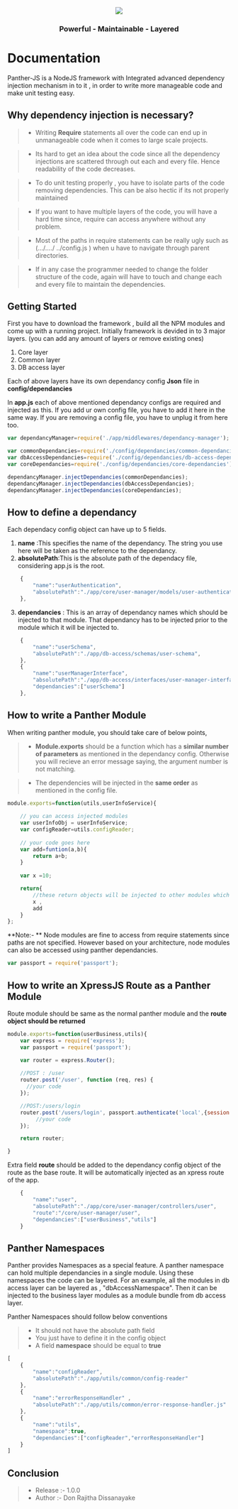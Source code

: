 <p align="center">
  <img src="https://raw.githubusercontent.com/donspace/panther/master/logo.jpg" />
</p>


 <center> <h3> Powerful - Maintainable - Layered </h3> </center>

Documentation
=============
Panther-JS is a NodeJS framework with Integrated advanced dependency injection mechanism in to it , in order to write more manageable code and make unit testing easy.

Why dependency injection is necessary? 
-------------------------------------------
> - Writing **Require** statements all over the code can end up in unmanageable code when it comes to large scale projects. 

> - Its hard to get an idea about the code since all the dependency injections are scattered through out each and every file. Hence readability of the code decreases. 

> - To do unit testing properly , you have to isolate parts of the code removing dependencies.  This can be also hectic if its not properly maintained

>- If you want to have multiple layers of the code,  you will have a hard time since, require can access anywhere without any problem.

>- Most of the paths in require statements can be really ugly such as (.../..../ ../config.js ) when u have to navigate through parent directories.  

>- If in any case the programmer needed to change the folder structure of the code, again will have to touch and change each and every file to maintain the dependencies.


Getting Started
----------------

First you have to download the framework , build all the NPM modules and come up with a running project. Initially framework is devided in to 3 major layers. (you can add any amount of layers or remove existing ones)
1. Core layer
2. Common layer
3. DB access layer

Each of above layers have its own dependancy config **Json** file in **config/dependancies**

In **app.js** each of above mentioned dependancy configs are required and injected as this. If you add ur own config file, you have to add it here in the same way. If you are removing a config file, you have to unplug it from here too.

```javascript
var dependancyManager=require('./app/middlewares/dependancy-manager');

var commonDependancies=require('./config/dependancies/common-dependancies');
var dbAccessDependancies=require('./config/dependancies/db-access-dependancies')
var coreDependancies=require('./config/dependancies/core-dependancies');

dependancyManager.injectDependancies(commonDependancies);
dependancyManager.injectDependancies(dbAccessDependancies);
dependancyManager.injectDependancies(coreDependancies);
```

How to define a dependancy
--------------------------
Each dependacy config object can have up to 5 fields.

1. **name** :This specifies the name of the dependancy. The string you use here will be taken as the reference to the dependancy.
2. **absolutePath**:This is the absolute path of the dependacy file, considering app.js is the root.

```javascript
    {
        "name":"userAuthentication",
        "absolutePath":"./app/core/user-manager/models/user-authentication",
    },
```
3. **dependancies** : This is an array of dependancy names which should be injected to that module. That dependancy has to be injected prior to the module which it will be injected to.


```javascript
    {
        "name":"userSchema",
        "absolutePath":"./app/db-access/schemas/user-schema",
    },
    {
        "name":"userManagerInterface",
        "absolutePath":"./app/db-access/interfaces/user-manager-interface",
        "dependancies":["userSchema"]
    },
```
How to write a Panther Module
-------------------------------------------
When writing panther module, you should take care of below points,
>- **Module.exports** should be a function which has a **similar number of parameters** as mentioned in the dependancy config. Otherwise you will recieve an error message saying, the argument number is not matching.

>- The dependencies will be injected in the **same order** as mentioned in the config file.

```javascript
module.exports=function(utils,userInfoService){
    
    // you can access injected modules
    var userInfoObj = userInfoService;
    var configReader=utils.configReader;
    
    // your code goes here
    var add=funtion(a,b){
        return a+b;
    }
    
    var x =10;

    return{
        //these return objects will be injected to other modules which are dependant on this one
        x ,
        add
    }
};
```
**Note:- ** 
Node modules are fine to access from require statements since paths are not specified. However based on your architecture, node modules can also be accessed using panther dependancies.
```javascript
var passport = require('passport');
```

How to write an XpressJS Route as a Panther Module 
---------------------------------------------------------
Route module should be same as the normal panther module and the **route object should be returned**

```javascript
module.exports=function(userBusiness,utils){
    var express = require('express');
    var passport = require('passport');

    var router = express.Router();
    
    //POST : /user
    router.post('/user', function (req, res) {
      //your code
    });

    //POST:/users/login
    router.post('/users/login', passport.authenticate('local',{session: false}),function(req, res) {
         //your code
    });

    return router;  

}
```

Extra field **route** should be added to the dependancy config object of the route as the base route. 
It will be automatically injected as an xpress route of the app.

```javascript
    {
        "name":"user",
        "absolutePath":"./app/core/user-manager/controllers/user",
        "route":"/core/user-manager/user",
        "dependancies":["userBusiness","utils"]
    }
```

Panther Namespaces 
---------------------------------------------------------
Panther provides Namespaces as a special feature. A panther namespace can hold multiple dependancies in a single module.
Using these namespaces the code can be layered. For an example, all the modules in db access layer can be layered as , "dbAccessNamespace". Then it can be injected to the business layer modules as a module bundle from db access layer.

Panther Namespaces should follow below conventions 
>- It should not have the absolute path field
>- You just have to define it in the config object
>- A field **namespace** should be equal to **true**


```javascript
[
    {
        "name":"configReader",
        "absolutePath":"./app/utils/common/config-reader"
    },
    {
        "name":"errorResponseHandler" ,
        "absolutePath":"./app/utils/common/error-response-handler.js"
    },
    {
        "name":"utils",
        "namespace":true,
        "dependancies":["configReader","errorResponseHandler"]
    }
]
```

Conclusion 
--------------------

>- Release :- 1.0.0
>- Author :- Don Rajitha Dissanayake
